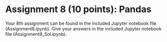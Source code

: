 # Assignment 8 (10 points): Pandas

Your 8th assignment can be found in the included Jupyter notebook file (Assignment8.ipynb). Give your answers in the included Jupyter notebook file (Assignment8_Sol.ipynb).
